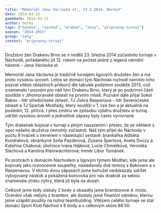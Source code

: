 ```yaml
---
title: "Memoriál Jana Václavka st., 23.3.2014, Náchod"
date: 2014-03-23
gameDate: 2014-03-23
author: betka
tags: ["hazena", "nachod", "draken", "zeny", "pripravny-turnaj"]
season: "2014-2015"
group: "zeny"
contest: "pripravny-turnaj"
---
```


Družstvo žen Drakenu Brno se v neděli 23. března 2014 zúčastnilo turnaje v Náchodě, pořádaného již 12. rokem na počest jedné z legend národní házené - Jana Václavka st. 

Memoriál Jana Václavka je tradičně turnajem ligových družstev žen a má proto vysokou úroveň. Letos se domácí tým Náchoda rozhodl namísto toho pozvat vítěze oblastních přeborů dle tabulek podzimní soutěže 2013, což znamenalo i pozvání pro náš tým Drakenu Brno, který je po podzimní části soutěže v Jihomoravské oblasti na prvním místě. Pozvání dále přijal Sokol Bakov - lídr středočeské oblasti, TJ Jiskra Raspenava - lídr Severočeské oblasti a TJ Spartak Modřady, který soutěží v 1. lize žen a je aktuálně na poslední, 12. příčce. I přes změnu ve způsobu výběru družstev si turnaj udržel vysokou úroveň a jednotlivé zápasy byly často vyrovnané. 

Tým drakenek bojoval v turnaji s plným nasazením i přesto, že se některé z opor našeho družstva nemohly zúčastnit. Náš tým přijel do Náchoda v počtu 9 hráček s trenérem v následující sestavě: brankářka Alžběta Kundratová; obránkyně Soňa Pazderová, Zuzana Šperlová, Aneta Doczy a Kateřina Chábová; útočnice Ivana Hájková, Lucie Chmelíková, Veronika Slachová a Karolina Kleinwächterová; trenér Libor Tománek. 

Po prohrách s domácím Náchodem a ligovým týmem Modřan, kde jsme ale bojovaly jako rovnocenné soupeřky, následovaly dvě remízy s Bakovem a s Raspenavou. V těchto dvou zápasech jsme bohužel nedokázaly udržet vybojovaný náskok a pokažená koncovka pro nás dvakrát za sebou znamenala ztrátu výhry, která již byla na dosah. 

Celkově jsme tedy získaly 2 body a obsadily jsme bramborové 4. místo. Ocenění však nebylo z brambor, ale dostaly jsme finanční odměnu, kterou jsme vzápětí použily na nutný teambuilding. Vítězem celého turnaje se stal domácí Sport Klub Náchod s 8 body a s celkovým skóre 68:50.
